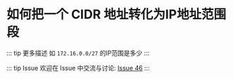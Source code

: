 # 如何把一个 CIDR 地址转化为IP地址范围段

::: tip 更多描述 
 如 `172.16.0.0/27` 的IP范围是多少 
:::

::: tip Issue 
 欢迎在 Issue 中交流与讨论: [Issue 46](https://github.com/shfshanyue/Daily-Question/issues/46) 
:::



